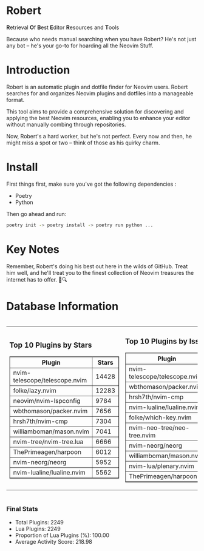 # Robert

**R**etrieval
**O**f
**B**est
**E**ditor
**R**esources and
**T**ools

Because who needs manual searching when you have Robert?
He's not just any bot – he's your go-to for hoarding all the Neovim Stuff.

# Introduction
Robert is an automatic plugin and dotfile finder for Neovim users. Robert searches for and organizes Neovim plugins and dotfiles into a manageable format.

This tool aims to provide a comprehensive solution for discovering and applying the best Neovim resources, enabling you to enhance your editor without manually combing through repositories.

Now, Robert's a hard worker, but he's not perfect. Every now and then, he might miss a spot or two – think of those as his quirky charm. 

# Install
 First things first, make sure you've got the following dependencies :
  - Poetry 
  - Python 

Then go ahead and run:

```bash
poetry init -> poetry install -> poetry run python ...
```
# Key Notes

Remember, Robert's doing his best out here in the wilds of GitHub. Treat him well, and he'll treat you to the finest collection of Neovim treasures the internet has to offer. 🎩🔍


# Database Information

<div style='display:flex;flex-direction:row;justify-content:space-between;'><table><tr><td><h3>Top 10 Plugins by Stars</h3><table border="1"><tr><th>Plugin</th><th>Stars</th></tr><tr><td>nvim-telescope/telescope.nvim</td><td>14428</td></tr><tr><td>folke/lazy.nvim</td><td>12283</td></tr><tr><td>neovim/nvim-lspconfig</td><td>9784</td></tr><tr><td>wbthomason/packer.nvim</td><td>7656</td></tr><tr><td>hrsh7th/nvim-cmp</td><td>7304</td></tr><tr><td>williamboman/mason.nvim</td><td>7041</td></tr><tr><td>nvim-tree/nvim-tree.lua</td><td>6666</td></tr><tr><td>ThePrimeagen/harpoon</td><td>6012</td></tr><tr><td>nvim-neorg/neorg</td><td>5952</td></tr><tr><td>nvim-lualine/lualine.nvim</td><td>5562</td></tr></table></td><td><h3>Top 10 Plugins by Issues</h3><table border="1"><tr><th>Plugin</th><th>Issues</th></tr><tr><td>nvim-telescope/telescope.nvim</td><td>331</td></tr><tr><td>wbthomason/packer.nvim</td><td>305</td></tr><tr><td>hrsh7th/nvim-cmp</td><td>249</td></tr><tr><td>nvim-lualine/lualine.nvim</td><td>205</td></tr><tr><td>folke/which-key.nvim</td><td>189</td></tr><tr><td>nvim-neo-tree/neo-tree.nvim</td><td>185</td></tr><tr><td>nvim-neorg/neorg</td><td>170</td></tr><tr><td>williamboman/mason.nvim</td><td>161</td></tr><tr><td>nvim-lua/plenary.nvim</td><td>124</td></tr><tr><td>ThePrimeagen/harpoon</td><td>102</td></tr></table></td><td><h3>Top 10 Plugins by Forks</h3><table border="1"><tr><th>Plugin</th><th>Forks</th></tr><tr><td>neovim/nvim-lspconfig</td><td>2017</td></tr><tr><td>nvim-telescope/telescope.nvim</td><td>796</td></tr><tr><td>nvim-tree/nvim-tree.lua</td><td>594</td></tr><tr><td>nvim-lualine/lualine.nvim</td><td>452</td></tr><tr><td>hrsh7th/nvim-cmp</td><td>364</td></tr><tr><td>folke/tokyonight.nvim</td><td>363</td></tr><tr><td>ThePrimeagen/harpoon</td><td>347</td></tr><tr><td>jackMort/ChatGPT.nvim</td><td>303</td></tr><tr><td>folke/lazy.nvim</td><td>292</td></tr><tr><td>nvimdev/lspsaga.nvim</td><td>286</td></tr></table></td></tr></table></div>

### Final Stats
- Total Plugins: 2249
- Lua Plugins: 2249
- Proportion of Lua Plugins (%): 100.00
- Average Activity Score: 218.98
